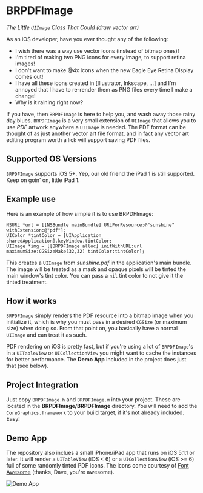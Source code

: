BRPDFImage
==========

_The Little `UIImage` Class That Could (draw vector art)_

As an iOS developer, have you ever thought any of the following:

  * I wish there was a way use vector icons (instead of bitmap ones)! 
  * I'm tired of making two PNG icons for every image, to support retina
    images!
  * I don't want to make @4x icons when the new Eagle Eye Retina
    Display comes out!
  * I have all these icons created in [Illustrator, Inkscape, ...] and 
    I'm annoyed that I have to re-render them as PNG files every time I
    make a change!
  * Why is it raining right now?

If you have, then `BRPDFImage` is here to help you, and wash away those
rainy day blues. `BRPDFImage` is a very small extension of `UIImage`
that allows you to use *PDF* artwork anywhere a `UIImage` is needed. The
PDF format can be thought of as just another vector art file format, and
in fact any vector art editing program worth a lick will support saving
PDF files.

Supported OS Versions
---------------------

`BRPDFImage` supports iOS 5+. Yep, our old friend the iPad 1 is still
supported. Keep on goin' on, little iPad 1.

Example use
-----------

Here is an example of how simple it is to use BRPDFImage:

```objc
NSURL *url = [[NSBundle mainBundle] URLForResource:@"sunshine" withExtension:@"pdf"];
UIColor *tintColor = [UIApplication sharedApplication].keyWindow.tintColor;
UIImage *img = [[BRPDFImage alloc] initWithURL:url maximumSize:CGSizeMake(32,32) tintColor:tintColor];
```

This creates a `UIImage` from *sunshine.pdf* in the application's main
bundle. The image will be treated as a mask and opaque pixels will be
tinted the main window's tint color. You can pass a `nil` tint color to
not give it the tinted treatment.

How it works
------------

`BRPDFImage` simply renders the PDF resource into a bitmap image when
you initialize it, which is why you must pass in a desired `CGSize` (or
maximum size) when doing so. From that point on, you basically have a
normal `UIImage` and can treat it as such.

PDF rendering on iOS is pretty fast, but if you're using a lot of
`BRPDFImage`'s in a `UITableView` or `UICollectionView` you might want
to cache the instances for better performance. The **Demo App** included
in the project does just that (see below).

Project Integration
-------------------

Just copy `BRPDFImage.h` and `BRPDFImage.m` into your project. These are
located in the **BRPDFImage/BRPDFImage** directory. You will need to add
the `CoreGraphics.framework` to your build target, if it's not already
included. Easy!

Demo App
--------

The repository also inclues a small iPhone/iPad app that runs on iOS
5.1.1 or later. It will render a `UITableView` (iOS < 6) or a
`UICollectionView` (iOS >= 6) full of some randomly tinted PDF icons.
The icons come courtesy of [Font
Awesome](http://fortawesome.github.io/Font-Awesome/) (thanks, Dave,
you're awesome).

![Demo App](https://raw.github.com/wiki/Blue-Rocket/BRPDFImage/img/brpdfimage-demo.png)
